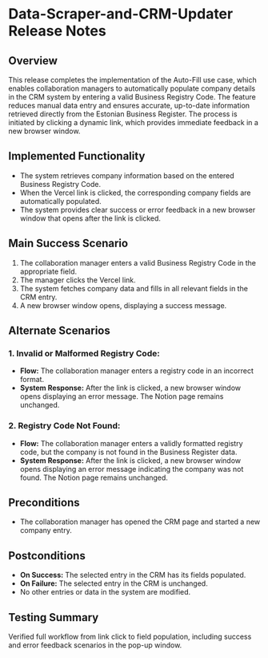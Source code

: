 # Data-Scraper-and-CRM-Updater Release Notes

## Overview

This release completes the implementation of the Auto-Fill use case, which enables collaboration managers to automatically populate company details in the CRM system by entering a valid Business Registry Code.
The feature reduces manual data entry and ensures accurate, up-to-date information retrieved directly from the Estonian Business Register. The process is initiated by clicking a dynamic link, which provides immediate feedback in a new browser window.

## Implemented Functionality

* The system retrieves company information based on the entered Business Registry Code.
* When the Vercel link is clicked, the corresponding company fields are automatically populated.
* The system provides clear success or error feedback in a new browser window that opens after the link is clicked.

## Main Success Scenario

1.  The collaboration manager enters a valid Business Registry Code in the appropriate field.
2.  The manager clicks the Vercel link.
3.  The system fetches company data and fills in all relevant fields in the CRM entry.
4.  A new browser window opens, displaying a success message.

## Alternate Scenarios

### 1. Invalid or Malformed Registry Code:

* **Flow:** The collaboration manager enters a registry code in an incorrect format.
* **System Response:** After the link is clicked, a new browser window opens displaying an error message. The Notion page remains unchanged.

### 2. Registry Code Not Found:

* **Flow:** The collaboration manager enters a validly formatted registry code, but the company is not found in the Business Register data.
* **System Response:** After the link is clicked, a new browser window opens displaying an error message indicating the company was not found. The Notion page remains unchanged.

## Preconditions

* The collaboration manager has opened the CRM page and started a new company entry.

## Postconditions

* **On Success:** The selected entry in the CRM has its fields populated.
* **On Failure:** The selected entry in the CRM is unchanged.
* No other entries or data in the system are modified.

## Testing Summary

Verified full workflow from link click to field population, including success and error feedback scenarios in the pop-up window.
